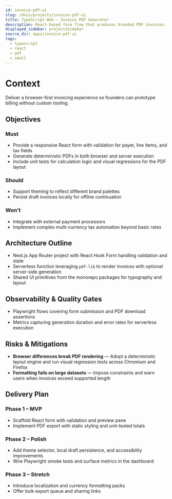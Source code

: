 ```yaml
---
id: invoice-pdf-ui
slug: /docs/projects/invoice-pdf-ui
title: TypeScript Web – Invoice PDF Generator
description: React-based form flow that produces branded PDF invoices.
displayed_sidebar: projectsSidebar
source_dir: apps/invoice-pdf-ui
tags:
  - typescript
  - react
  - pdf
  - small
---
```

# Context

Deliver a browser-first invoicing experience so founders can prototype billing without custom tooling.

## Objectives

### Must
- Provide a responsive React form with validation for payer, line items, and tax fields
- Generate deterministic PDFs in both browser and server execution
- Include unit tests for calculation logic and visual regressions for the PDF layout

### Should
- Support theming to reflect different brand palettes
- Persist draft invoices locally for offline continuation

### Won't
- Integrate with external payment processors
- Implement complex multi-currency tax automation beyond basic rates

## Architecture Outline

- Next.js App Router project with React Hook Form handling validation and state
- Serverless function leveraging `pdf-lib` to render invoices with optional server-side generation
- Shared UI primitives from the monorepo packages for typography and layout

## Observability & Quality Gates

- Playwright flows covering form submission and PDF download assertions
- Metrics capturing generation duration and error rates for serverless execution

## Risks & Mitigations

- **Browser differences break PDF rendering** — Adopt a deterministic layout engine and run visual regression tests across Chromium and Firefox
- **Formatting fails on large datasets** — Impose constraints and warn users when invoices exceed supported length

## Delivery Plan

### Phase 1 – MVP
- Scaffold React form with validation and preview pane
- Implement PDF export with static styling and unit-tested totals

### Phase 2 – Polish
- Add theme selector, local draft persistence, and accessibility improvements
- Wire Playwright smoke tests and surface metrics in the dashboard

### Phase 3 – Stretch
- Introduce localization and currency formatting packs
- Offer bulk export queue and sharing links
